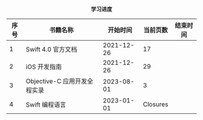 <center><b>学习进度</b></center>

| 序号 | 书籍名称                     | 开始时间   | 当前页数 | 结束时间 |
| ---- | ---------------------------- | ---------- | -------- | -------- |
| 1    | Swift 4.0 官方文档           | 2021-12-26 | 17       |          |
| 2    | iOS 开发指南                 | 2021-12-26 | 29       |          |
| 3    | Objective-C 应用开发全程实录 | 2023-08-01 | 3        |          |
| 4    | Swift 编程语言               | 2023-01-01 | Closures |          |

